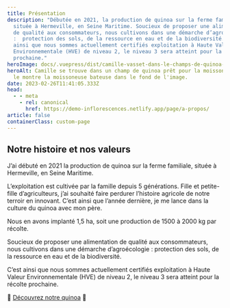 ```yaml
---
title: Présentation
description: "Débutée en 2021, la production de quinoa sur la ferme familiale,
  située à Hermeville, en Seine Maritime. Soucieux de proposer une alimentation
  de qualité aux consommateurs, nous cultivons dans une démarche d’agroécologie
  :  protection des sols, de la ressource en eau et de la biodiversité. C’est
  ainsi que nous sommes actuellement certifiés exploitation à Haute Valeur
  Environnementale (HVE) de niveau 2, le niveau 3 sera atteint pour la récolte
  prochaine."
heroImage: docs/.vuepress/dist/camille-vasset-dans-le-champs-de-quinoa-mature-2.JPG
heroAlt: Camille se trouve dans un champ de quinoa prêt pour la moisson, comme
  le montre la moissoneuse bateuse dans le fond de l'image.
date: 2023-02-26T11:41:05.333Z
head:
  - - meta
    - rel: canonical
      href: https://demo-inflorescences.netlify.app/page/a-propos/
article: false
containerClass: custom-page
---
```


## Notre histoire et nos valeurs

J’ai débuté en 2021 la production de quinoa sur la ferme familiale, située à Hermeville, en Seine Maritime.

L’exploitation est cultivée par la famille depuis 5 générations. Fille et petite-fille d’agriculteurs, j’ai souhaité faire perdurer l’histoire agricole de notre terroir en innovant. C’est ainsi que l’année dernière, je me
lance dans la culture du quinoa avec mon père.

Nous en avons implanté 1,5 ha, soit une production de 1500 à 2000 kg par récolte.

Soucieux de proposer une alimentation de qualité aux consommateurs, nous cultivons dans une démarche d’agroécologie :
protection des sols, de la ressource en eau et de la biodiversité.

C’est ainsi que nous sommes actuellement certifiés exploitation à Haute Valeur Environnementale (HVE) de niveau 2, le niveau 3 sera atteint pour la récolte prochaine.

🍚 [Découvrez notre quinoa](../le-quinoa//README.md) 🍚

